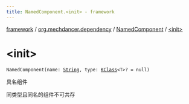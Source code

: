 ```yaml
---
title: NamedComponent.<init> - framework
---
```


[framework](../../index.html) / [org.mechdancer.dependency](../index.html) / [NamedComponent](index.html) / [&lt;init&gt;](./-init-.html)

# &lt;init&gt;

`NamedComponent(name: `[`String`](https://kotlinlang.org/api/latest/jvm/stdlib/kotlin/-string/index.html)`, type: `[`KClass`](https://kotlinlang.org/api/latest/jvm/stdlib/kotlin.reflect/-k-class/index.html)`<T>? = null)`

具名组件

同类型且同名的组件不可共存

